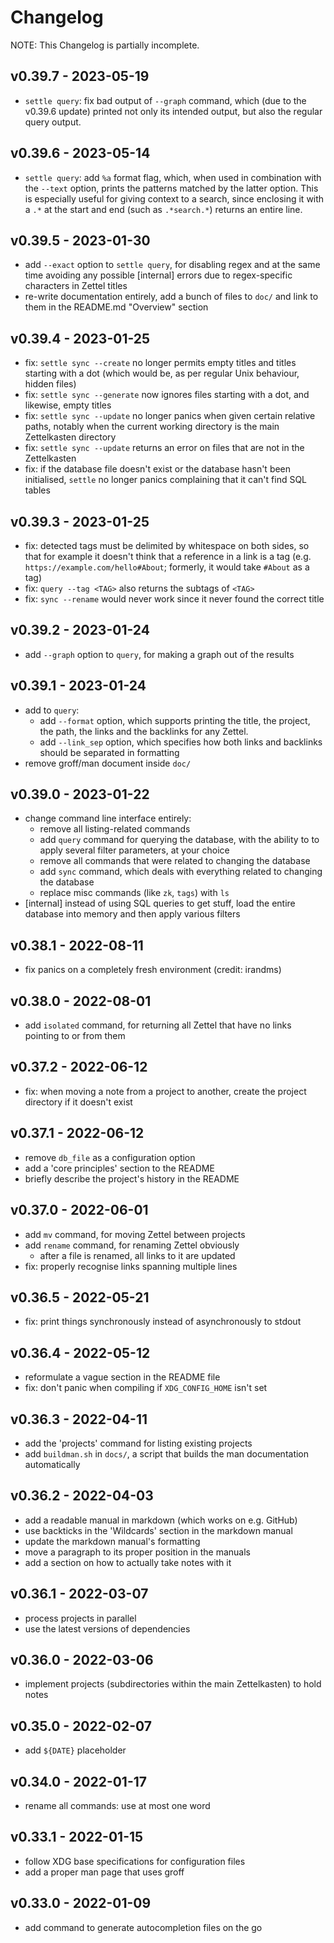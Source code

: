 # Changelog

NOTE: This Changelog is partially incomplete.

## v0.39.7 - 2023-05-19

- `settle query`: fix bad output of `--graph` command, which (due to the v0.39.6
    update) printed not only its intended output, but also the regular query
    output.

## v0.39.6 - 2023-05-14

- `settle query`: add `%a` format flag, which, when used in combination with the
    `--text` option, prints the patterns matched by the latter option. This is
    especially useful for giving context to a search, since enclosing it with a
    `.*` at the start and end (such as `.*search.*`) returns an entire line.

## v0.39.5 - 2023-01-30

- add `--exact` option to `settle query`, for disabling regex and at the same
    time avoiding any possible [internal] errors due to regex-specific
    characters in Zettel titles
- re-write documentation entirely, add a bunch of files to `doc/` and link to
    them in the README.md "Overview" section

## v0.39.4 - 2023-01-25

- fix: `settle sync --create` no longer permits empty titles and titles starting
    with a dot (which would be, as per regular Unix behaviour, hidden files)
- fix: `settle sync --generate` now ignores files starting with a dot, and
    likewise, empty titles
- fix: `settle sync --update` no longer panics when given certain relative
    paths, notably when the current working directory is the main Zettelkasten
    directory
- fix: `settle sync --update` returns an error on files that are not in the
    Zettelkasten
- fix: if the database file doesn't exist or the database hasn't been
    initialised, `settle` no longer panics complaining that it can't find SQL
    tables

## v0.39.3 - 2023-01-25

- fix: detected tags must be delimited by whitespace on both sides, so that for
    example it doesn't think that a reference in a link is a tag (e.g.
    `https://example.com/hello#About`; formerly, it would take `#About` as a
    tag)
- fix: `query --tag <TAG>` also returns the subtags of `<TAG>`
- fix: `sync --rename` would never work since it never found the correct title

## v0.39.2 - 2023-01-24

- add `--graph` option to `query`, for making a graph out of the results

## v0.39.1 - 2023-01-24

- add to `query`:
    - add `--format` option, which supports printing the title, the project, the
        path, the links and the backlinks for any Zettel.
    - add `--link_sep` option, which specifies how both links and backlinks
        should be separated in formatting
- remove groff/man document inside `doc/`

## v0.39.0 - 2023-01-22

- change command line interface entirely:
    - remove all listing-related commands
    - add `query` command for querying the database, with the ability to to
        apply several filter parameters, at your choice
    - remove all commands that were related to changing the database
    - add `sync` command, which deals with everything related to changing the
        database
    - replace misc commands (like `zk`, `tags`) with `ls`
- [internal] instead of using SQL queries to get stuff, load the entire
    database into memory and then apply various filters

## v0.38.1 - 2022-08-11

- fix panics on a completely fresh environment (credit: irandms)

## v0.38.0 - 2022-08-01

- add `isolated` command, for returning all Zettel that have no links pointing
    to or from them

## v0.37.2 - 2022-06-12

- fix: when moving a note from a project to another, create the project
    directory if it doesn't exist

## v0.37.1 - 2022-06-12

- remove `db_file` as a configuration option
- add a 'core principles' section to the README
- briefly describe the project's history in the README

## v0.37.0 - 2022-06-01

- add `mv` command, for moving Zettel between projects
- add `rename` command, for renaming Zettel obviously
    - after a file is renamed, all links to it are updated
- fix: properly recognise links spanning multiple lines

## v0.36.5 - 2022-05-21

- fix: print things synchronously instead of asynchronously to stdout

## v0.36.4 - 2022-05-12

- reformulate a vague section in the README file
- fix: don't panic when compiling if `XDG_CONFIG_HOME` isn't set

## v0.36.3 - 2022-04-11

- add the 'projects' command for listing existing projects
- add `buildman.sh` in `docs/`, a script that builds the man documentation
    automatically

## v0.36.2 - 2022-04-03

- add a readable manual in markdown (which works on e.g. GitHub)
- use backticks in the 'Wildcards' section in the markdown manual
- update the markdown manual's formatting
- move a paragraph to its proper position in the manuals
- add a section on how to actually take notes with it

## v0.36.1 - 2022-03-07

- process projects in parallel
- use the latest versions of dependencies

## v0.36.0 - 2022-03-06

- implement projects (subdirectories within the main Zettelkasten) to hold notes

## v0.35.0 - 2022-02-07

- add `${DATE}` placeholder

## v0.34.0 - 2022-01-17

- rename all commands: use at most one word

## v0.33.1 - 2022-01-15

- follow XDG base specifications for configuration files
- add a proper man page that uses groff

## v0.33.0 - 2022-01-09

- add command to generate autocompletion files on the go
